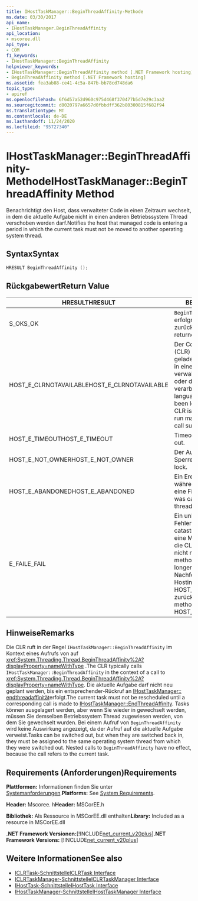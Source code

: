 ```yaml
---
title: IHostTaskManager::BeginThreadAffinity-Methode
ms.date: 03/30/2017
api_name:
- IHostTaskManager.BeginThreadAffinity
api_location:
- mscoree.dll
api_type:
- COM
f1_keywords:
- IHostTaskManager::BeginThreadAffinity
helpviewer_keywords:
- IHostTaskManager::BeginThreadAffinity method [.NET Framework hosting]
- BeginThreadAffinity method [.NET Framework hosting]
ms.assetid: fea3ab88-ce41-4c5a-847b-bb78cd748da6
topic_type:
- apiref
ms.openlocfilehash: 6f6d57a52d960c975d468f370477b5d7e29c3aa2
ms.sourcegitcommit: d8020797a6657d0fbbdff362b80300815f682f94
ms.translationtype: MT
ms.contentlocale: de-DE
ms.lasthandoff: 11/24/2020
ms.locfileid: "95727340"
---
```

# <a name="ihosttaskmanagerbeginthreadaffinity-method"></a><span data-ttu-id="e2510-102">IHostTaskManager::BeginThreadAffinity-Methode</span><span class="sxs-lookup"><span data-stu-id="e2510-102">IHostTaskManager::BeginThreadAffinity Method</span></span>

<span data-ttu-id="e2510-103">Benachrichtigt den Host, dass verwalteter Code in einen Zeitraum wechselt, in dem die aktuelle Aufgabe nicht in einen anderen Betriebssystem Thread verschoben werden darf.</span><span class="sxs-lookup"><span data-stu-id="e2510-103">Notifies the host that managed code is entering a period in which the current task must not be moved to another operating system thread.</span></span>  
  
## <a name="syntax"></a><span data-ttu-id="e2510-104">Syntax</span><span class="sxs-lookup"><span data-stu-id="e2510-104">Syntax</span></span>  
  
```cpp  
HRESULT BeginThreadAffinity ();  
```  
  
## <a name="return-value"></a><span data-ttu-id="e2510-105">Rückgabewert</span><span class="sxs-lookup"><span data-stu-id="e2510-105">Return Value</span></span>  
  
|<span data-ttu-id="e2510-106">HRESULT</span><span class="sxs-lookup"><span data-stu-id="e2510-106">HRESULT</span></span>|<span data-ttu-id="e2510-107">BESCHREIBUNG</span><span class="sxs-lookup"><span data-stu-id="e2510-107">Description</span></span>|  
|-------------|-----------------|  
|<span data-ttu-id="e2510-108">S_OK</span><span class="sxs-lookup"><span data-stu-id="e2510-108">S_OK</span></span>|<span data-ttu-id="e2510-109">`BeginThreadAffinity` wurde erfolgreich zurückgegeben.</span><span class="sxs-lookup"><span data-stu-id="e2510-109">`BeginThreadAffinity` returned successfully.</span></span>|  
|<span data-ttu-id="e2510-110">HOST_E_CLRNOTAVAILABLE</span><span class="sxs-lookup"><span data-stu-id="e2510-110">HOST_E_CLRNOTAVAILABLE</span></span>|<span data-ttu-id="e2510-111">Der Common Language Runtime (CLR) wurde nicht in einen Prozess geladen, oder die CLR befindet sich in einem Zustand, in dem Sie verwalteten Code nicht ausführen oder den-Befehl nicht erfolgreich verarbeiten kann.</span><span class="sxs-lookup"><span data-stu-id="e2510-111">The common language runtime (CLR) has not been loaded into a process, or the CLR is in a state in which it cannot run managed code or process the call successfully.</span></span>|  
|<span data-ttu-id="e2510-112">HOST_E_TIMEOUT</span><span class="sxs-lookup"><span data-stu-id="e2510-112">HOST_E_TIMEOUT</span></span>|<span data-ttu-id="e2510-113">Timeout des Aufrufes.</span><span class="sxs-lookup"><span data-stu-id="e2510-113">The call timed out.</span></span>|  
|<span data-ttu-id="e2510-114">HOST_E_NOT_OWNER</span><span class="sxs-lookup"><span data-stu-id="e2510-114">HOST_E_NOT_OWNER</span></span>|<span data-ttu-id="e2510-115">Der Aufrufer ist nicht Besitzer der Sperre.</span><span class="sxs-lookup"><span data-stu-id="e2510-115">The caller does not own the lock.</span></span>|  
|<span data-ttu-id="e2510-116">HOST_E_ABANDONED</span><span class="sxs-lookup"><span data-stu-id="e2510-116">HOST_E_ABANDONED</span></span>|<span data-ttu-id="e2510-117">Ein Ereignis wurde abgebrochen, während ein blockierter Thread oder eine Fiber darauf wartete.</span><span class="sxs-lookup"><span data-stu-id="e2510-117">An event was canceled while a blocked thread or fiber was waiting on it.</span></span>|  
|<span data-ttu-id="e2510-118">E_FAIL</span><span class="sxs-lookup"><span data-stu-id="e2510-118">E_FAIL</span></span>|<span data-ttu-id="e2510-119">Ein unbekannter schwerwiegender Fehler ist aufgetreten.</span><span class="sxs-lookup"><span data-stu-id="e2510-119">An unknown catastrophic failure occurred.</span></span> <span data-ttu-id="e2510-120">Wenn eine Methode E_FAIL zurückgibt, ist die CLR innerhalb des Prozesses nicht mehr verwendbar.</span><span class="sxs-lookup"><span data-stu-id="e2510-120">When a method returns E_FAIL, the CLR is no longer usable within the process.</span></span> <span data-ttu-id="e2510-121">Nachfolgende Aufrufe von Hostingmethoden geben HOST_E_CLRNOTAVAILABLE zurück.</span><span class="sxs-lookup"><span data-stu-id="e2510-121">Subsequent calls to hosting methods return HOST_E_CLRNOTAVAILABLE.</span></span>|  
  
## <a name="remarks"></a><span data-ttu-id="e2510-122">Hinweise</span><span class="sxs-lookup"><span data-stu-id="e2510-122">Remarks</span></span>  

 <span data-ttu-id="e2510-123">Die CLR ruft in der Regel `IHostTaskManager::BeginThreadAffinity` im Kontext eines Aufrufs von auf <xref:System.Threading.Thread.BeginThreadAffinity%2A?displayProperty=nameWithType> .</span><span class="sxs-lookup"><span data-stu-id="e2510-123">The CLR typically calls `IHostTaskManager::BeginThreadAffinity` in the context of a call to <xref:System.Threading.Thread.BeginThreadAffinity%2A?displayProperty=nameWithType>.</span></span> <span data-ttu-id="e2510-124">Die aktuelle Aufgabe darf nicht neu geplant werden, bis ein entsprechender-Rückruf an [IHostTaskManager:: endthreadaffinität](ihosttaskmanager-endthreadaffinity-method.md)erfolgt.</span><span class="sxs-lookup"><span data-stu-id="e2510-124">The current task must not be rescheduled until a corresponding call is made to [IHostTaskManager::EndThreadAffinity](ihosttaskmanager-endthreadaffinity-method.md).</span></span> <span data-ttu-id="e2510-125">Tasks können ausgelagert werden, aber wenn Sie wieder in gewechselt werden, müssen Sie demselben Betriebssystem Thread zugewiesen werden, von dem Sie gewechselt wurden. Bei einem Aufruf von `BeginThreadAffinity` wird keine Auswirkung angezeigt, da der Aufruf auf die aktuelle Aufgabe verweist.</span><span class="sxs-lookup"><span data-stu-id="e2510-125">Tasks can be switched out, but when they are switched back in, they must be assigned to the same operating system thread from which they were switched out. Nested calls to `BeginThreadAffinity` have no effect, because the call refers to the current task.</span></span>  
  
## <a name="requirements"></a><span data-ttu-id="e2510-126">Requirements (Anforderungen)</span><span class="sxs-lookup"><span data-stu-id="e2510-126">Requirements</span></span>  

 <span data-ttu-id="e2510-127">**Plattformen:** Informationen finden Sie unter [Systemanforderungen](../../get-started/system-requirements.md).</span><span class="sxs-lookup"><span data-stu-id="e2510-127">**Platforms:** See [System Requirements](../../get-started/system-requirements.md).</span></span>  
  
 <span data-ttu-id="e2510-128">**Header:** Mscoree. h</span><span class="sxs-lookup"><span data-stu-id="e2510-128">**Header:** MSCorEE.h</span></span>  
  
 <span data-ttu-id="e2510-129">**Bibliothek:** Als Ressource in MSCorEE.dll enthalten</span><span class="sxs-lookup"><span data-stu-id="e2510-129">**Library:** Included as a resource in MSCorEE.dll</span></span>  
  
 <span data-ttu-id="e2510-130">**.NET Framework Versionen:**[!INCLUDE[net_current_v20plus](../../../../includes/net-current-v20plus-md.md)]</span><span class="sxs-lookup"><span data-stu-id="e2510-130">**.NET Framework Versions:** [!INCLUDE[net_current_v20plus](../../../../includes/net-current-v20plus-md.md)]</span></span>  
  
## <a name="see-also"></a><span data-ttu-id="e2510-131">Weitere Informationen</span><span class="sxs-lookup"><span data-stu-id="e2510-131">See also</span></span>

- [<span data-ttu-id="e2510-132">ICLRTask-Schnittstelle</span><span class="sxs-lookup"><span data-stu-id="e2510-132">ICLRTask Interface</span></span>](iclrtask-interface.md)
- [<span data-ttu-id="e2510-133">ICLRTaskManager-Schnittstelle</span><span class="sxs-lookup"><span data-stu-id="e2510-133">ICLRTaskManager Interface</span></span>](iclrtaskmanager-interface.md)
- [<span data-ttu-id="e2510-134">IHostTask-Schnittstelle</span><span class="sxs-lookup"><span data-stu-id="e2510-134">IHostTask Interface</span></span>](ihosttask-interface.md)
- [<span data-ttu-id="e2510-135">IHostTaskManager-Schnittstelle</span><span class="sxs-lookup"><span data-stu-id="e2510-135">IHostTaskManager Interface</span></span>](ihosttaskmanager-interface.md)
